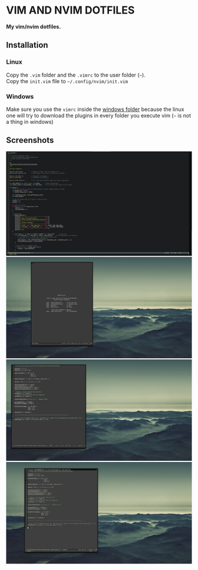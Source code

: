 # VIM AND NVIM DOTFILES
**My vim/nvim dotfiles.**

## Installation
### Linux
Copy the `.vim` folder and the `.vimrc` to the user folder (`~`).  
Copy the `init.vim` file to `~/.config/nvim/init.vim`

### Windows
Make sure you use the `vimrc` inside the [windows folder](https://github.com/r4v10l1/vim-dotfiles/blob/main/windows/vimrc) because the linux one will try to download the plugins in every folder you execute vim (`~` is not a thing in windows)

## Screenshots
![Screenshot1](images/image4.png)
![Screenshot2](images/image2.png)
![Screenshot3](images/image1.png)
![Screenshot4](images/image3.png)
